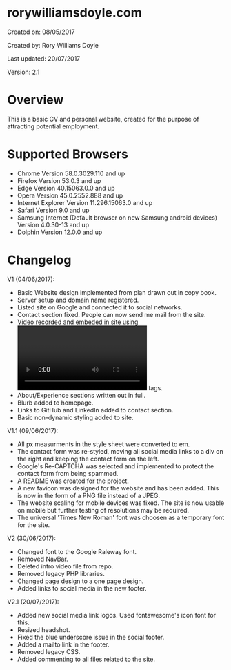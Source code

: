 # rorywilliamsdoyle.com

Created on: 08/05/2017

Created by: Rory Williams Doyle

Last updated: 20/07/2017

Version: 2.1

# Overview
This is a basic CV and personal website, created for the purpose of attracting potential employment.

# Supported Browsers
- Chrome Version 58.0.3029.110 and up
- Firefox Version 53.0.3 and up
- Edge Version 40.15063.0.0 and up
- Opera Version 45.0.2552.888 and up
- Internet Explorer Version 11.296.15063.0 and up
- Safari Version 9.0 and up
- Samsung Internet (Default browser on new Samsung android devices) Version 4.0.30-13 and up
- Dolphin Version 12.0.0 and up

# Changelog

V1 (04/06/2017):
  - Basic Website design implemented from plan drawn out in copy book.
  - Server setup and domain name registered.
  - Listed site on Google and connected it to social networks.
  - Contact section fixed. People can now send me mail from the site.
  - Video recorded and embeded in site using <video></video> tags.
  - About/Experience sections written out in full.
  - Blurb added to homepage.
  - Links to GitHub and LinkedIn added to contact section.
  - Basic non-dynamic styling added to site.
  
V1.1 (09/06/2017):
  - All px measurments in the style sheet were converted to em.
  - The contact form was re-styled, moving all social media links to a div on the right and keeping the contact form on the left.
  - Google's Re-CAPTCHA was selected and implemented to protect the contact form from being spammed.
  - A README was created for the project.
  - A new favicon was designed for the website and has been added. This is now in the form of a PNG file instead of a JPEG.
  - The website scaling for mobile devices was fixed. The site is now usable on mobile but further testing of resolutions may be required.
  - The universal 'Times New Roman' font was choosen as a temporary font for the site.

V2 (30/06/2017):
  - Changed font to the Google Raleway font.
  - Removed NavBar.
  - Deleted intro video file from repo.
  - Removed legacy PHP libraries.
  - Changed page design to a one page design.
  - Added links to social media in the new footer.
  
V2.1 (20/07/2017):
  - Added new social media link logos. Used fontawesome's icon font for this.
  - Resized headshot.
  - Fixed the blue underscore issue in the social footer.
  - Added a mailto link in the footer.
  - Removed legacy CSS.
  - Added commenting to all files related to the site.
